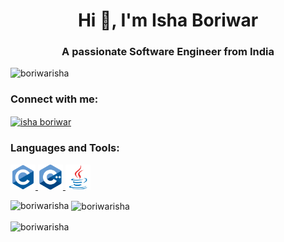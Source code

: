 <h1 align="center">Hi 👋, I'm Isha Boriwar</h1>
<h3 align="center">A passionate Software Engineer from India</h3>



<p align="left"> <img src="https://komarev.com/ghpvc/?username=boriwarisha&label=Profile%20views&color=0e75b6&style=flat" alt="boriwarisha" /> </p>

<h3 align="left">Connect with me:</h3>
<p align="left">
<a href="https://linkedin.com/in/isha boriwar" target="blank"><img align="center" src="https://raw.githubusercontent.com/rahuldkjain/github-profile-readme-generator/master/src/images/icons/Social/linked-in-alt.svg" alt="isha boriwar" height="30" width="40" /></a>
</p>

<h3 align="left">Languages and Tools:</h3>
<p align="left"> <a href="https://www.cprogramming.com/" target="_blank" rel="noreferrer"> <img src="https://raw.githubusercontent.com/devicons/devicon/master/icons/c/c-original.svg" alt="c" width="40" height="40"/> </a> <a href="https://www.w3schools.com/cpp/" target="_blank" rel="noreferrer"> <img src="https://raw.githubusercontent.com/devicons/devicon/master/icons/cplusplus/cplusplus-original.svg" alt="cplusplus" width="40" height="40"/> </a> <a href="https://www.java.com" target="_blank" rel="noreferrer"> <img src="https://raw.githubusercontent.com/devicons/devicon/master/icons/java/java-original.svg" alt="java" width="40" height="40"/> </a> </p>

<p><img align="left" src="https://github-readme-stats.vercel.app/api/top-langs?username=boriwarisha&show_icons=true&locale=en&layout=compact" alt="boriwarisha" /></p>

<p>&nbsp;<img align="center" src="https://github-readme-stats.vercel.app/api?username=boriwarisha&show_icons=true&locale=en" alt="boriwarisha" /></p>

<p><img align="center" src="https://github-readme-streak-stats.herokuapp.com/?user=boriwarisha&" alt="boriwarisha" /></p>

